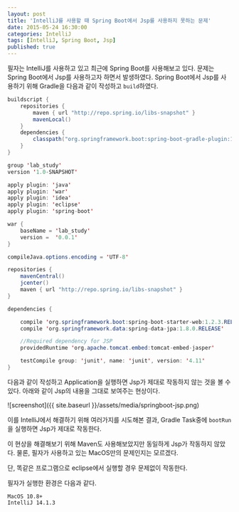 ```yaml
---
layout: post
title: 'IntelliJ를 사용할 때 Spring Boot에서 Jsp를 사용하지 못하는 문제'
date: 2015-05-24 16:30:00
categories: IntelliJ
tags: [IntelliJ, Spring Boot, Jsp]
published: true
---
```


필자는 IntelliJ를 사용하고 있고 최근에 Spring Boot를 사용해보고 있다. 문제는 Spring Boot에서 Jsp를 사용하고자 하면서 발생하였다. Spring Boot에서 Jsp를 사용하기 위해 Gradle을 다음과 같이 작성하고 ``build``하였다.

```java
buildscript {
    repositories {
        maven { url "http://repo.spring.io/libs-snapshot" }
        mavenLocal()
    }
    dependencies {
        classpath("org.springframework.boot:spring-boot-gradle-plugin:1.1.10.RELEASE")
    }
}

group 'lab_study'
version '1.0-SNAPSHOT'

apply plugin: 'java'
apply plugin: 'war'
apply plugin: 'idea'
apply plugin: 'eclipse'
apply plugin: 'spring-boot'

war {
    baseName = 'lab_study'
    version =  '0.0.1'
}

compileJava.options.encoding = 'UTF-8'

repositories {
    mavenCentral()
    jcenter()
    maven { url "http://repo.spring.io/libs-snapshot" }
}

dependencies {

    compile 'org.springframework.boot:spring-boot-starter-web:1.2.3.RELEASE'
    compile 'org.springframework.data:spring-data-jpa:1.8.0.RELEASE'

    //Required dependency for JSP
    providedRuntime 'org.apache.tomcat.embed:tomcat-embed-jasper'

    testCompile group: 'junit', name: 'junit', version: '4.11'
}

```

다음과 같이 작성하고 Application을 실행하면 Jsp가 제대로 작동하지 않는 것을 볼 수 있다. 아래와 같이 Jsp의 내용을 그대로 보여주는 현상이다.

![screenshot]({{ site.baseurl }}/assets/media/springboot-jsp.png)

이를 IntelliJ에서 해결하기 위해 여러가지를 시도해본 결과, Gradle Task중에 ``bootRun``을 실행하면 Jsp가 제대로 작동한다.

이 현상을 해결해보기 위해 Maven도 사용해보았지만 동일하게 Jsp가 작동하지 않았다. 물론, 필자가 사용하고 있는 MacOS만의 문제인지는 모르겠다.

단, 똑같은 프로그램으로 eclipse에서 실행할 경우 문제없이 작동한다.

필자가 실행한 환경은 다음과 같다.

	MacOS 10.8+
	IntelliJ 14.1.3
